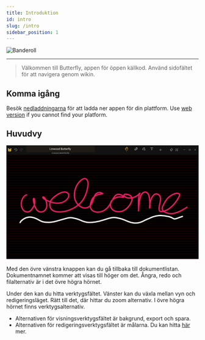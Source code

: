 ```yaml
---
title: Introduktion
id: intro
slug: /intro
sidebar_position: 1
---
```



![Banderoll](/img/banner.png)

---

> Välkommen till Butterfly, appen för öppen källkod. Använd sidofältet för att navigera genom wikin.

## Komma igång

Besök [nedladdningarna](/downloads) för att ladda ner appen för din plattform. Use [web version](https://v1.butterfly.linwood.dev) if you cannot find your platform.

## Huvudvy

![Huvudvy](main.png)

Med den övre vänstra knappen kan du gå tillbaka till dokumentlistan. Dokumentnamnet kommer att visas till höger om det. Ångra, redo och filalternativ är i det övre högra hörnet.

Under den kan du hitta verktygsfältet. Vänster kan du växla mellan vyn och redigeringsläget. Rätt till det, där hittar du zoom alternativ. I övre högra hörnet finns verktygsalternativ.

- Alternativen för visningsverktygsfältet är bakgrund, export och spara.
- Alternativen för redigeringsverktygsfältet är målarna. Du kan hitta [här](background) mer.
